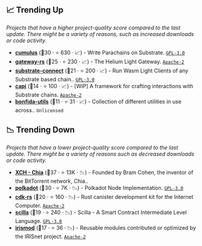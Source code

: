 ## 📈 Trending Up

_Projects that have a higher project-quality score compared to the last update. There might be a variety of reasons, such as increased downloads or code activity._

- <b><a href="https://github.com/paritytech/cumulus">cumulus</a></b> (🥇30 ·  ⭐ 630 · 📈) - Write Parachains on Substrate. <code><a href="http://bit.ly/2M0xdwT">GPL-3.0</a></code>
- <b><a href="https://github.com/helium/gateway-rs">gateway-rs</a></b> (🥇25 ·  ⭐ 230 · 📈) - The Helium Light Gateway. <code><a href="http://bit.ly/3nYMfla">Apache-2</a></code>
- <b><a href="https://github.com/paritytech/substrate-connect">substrate-connect</a></b> (🥈21 ·  ⭐ 200 · 📈) - Run Wasm Light Clients of any Substrate based chain.. <code><a href="http://bit.ly/2M0xdwT">GPL-3.0</a></code>
- <b><a href="https://github.com/paritytech/capi">capi</a></b> (🥉14 ·  ⭐ 100 · 📈) - [WIP] A framework for crafting interactions with Substrate chains. <code><a href="http://bit.ly/3nYMfla">Apache-2</a></code>
- <b><a href="https://github.com/Bonfida/bonfida-utils">bonfida-utils</a></b> (🥉11 ·  ⭐ 31 · 📈) - Collection of different utilities in use across.. <code>Unlicensed</code>

## 📉 Trending Down

_Projects that have a lower project-quality score compared to the last update. There might be a variety of reasons such as decreased downloads or code activity._

- <b><a href="https://github.com/Chia-Network">XCH - Chia</a></b> (🥇37 ·  ⭐ 13K · 📉) - Founded by Bram Cohen, the inventor of the BitTorrent network, Chia..
- <b><a href="https://github.com/paritytech/polkadot">polkadot</a></b> (🥇30 ·  ⭐ 7K · 📉) - Polkadot Node Implementation. <code><a href="http://bit.ly/2M0xdwT">GPL-3.0</a></code>
- <b><a href="https://github.com/dfinity/cdk-rs">cdk-rs</a></b> (🥈20 ·  ⭐ 160 · 📉) - Rust canister development kit for the Internet Computer. <code><a href="http://bit.ly/3nYMfla">Apache-2</a></code>
- <b><a href="https://github.com/Zilliqa/scilla">scilla</a></b> (🥈19 ·  ⭐ 240 · 📉) - Scilla - A Smart Contract Intermediate Level Language. <code><a href="http://bit.ly/2M0xdwT">GPL-3.0</a></code>
- <b><a href="https://github.com/irisnet/irismod">irismod</a></b> (🥈17 ·  ⭐ 36 · 📉) - Reusable modules contributed or optimized by the IRISnet project. <code><a href="http://bit.ly/3nYMfla">Apache-2</a></code>

